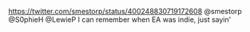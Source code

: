 https://twitter.com/smestorp/status/400248830719172608 @smestorp @S0phieH @LewieP I can remember when EA was indie, just sayin'
